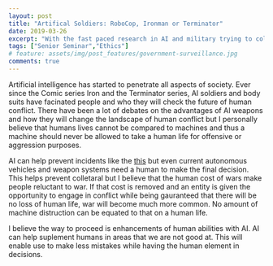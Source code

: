 ```yaml
---
layout: post
title: "Artifical Soldiers: RoboCop, Ironman or Terminator"
date: 2019-03-26
excerpt: "With the fast paced research in AI and military trying to collaborate with public companies on AI, what does the future hold?"
tags: ["Senior Seminar","Ethics"]
# feature: assets/img/post_features/government-surveillance.jpg
comments: true
---
```

Artificial intelligence has started to penetrate all aspects of society. Ever since the Comic series Iron and the Terminator series, AI soldiers and body suits have facinated people and who they will check the future of human conflict. There have been a lot of debates on the advantages of AI weapons and how they will change the landscape of human conflict but I personally believe that humans lives cannot be compared to machines and thus a machine should never be allowed to take a human life for offensive or aggression purposes.

AI can help prevent incidents like the [this](https://www.doctorswithoutborders.org/what-we-do/news-stories/story/afghanistan-kunduz-trauma-center-bombing) but even current autonomous vehicles and weapon systems need a human to make the final decision. This helps prevent colletaral but I believe that the human cost of wars make people reluctant to war. If that cost is removed and an entity is given the opportunity to engage in conflict while being gauranteed that there will be no loss of human life, war will become much more common. No amount of machine distruction can be equated to that on a human life.

I believe the way to proceed is enhancements of human abilities with AI. AI can help suplement humans in areas that we are not good at. This will enable use to make less mistakes while having the human element in decisions.
